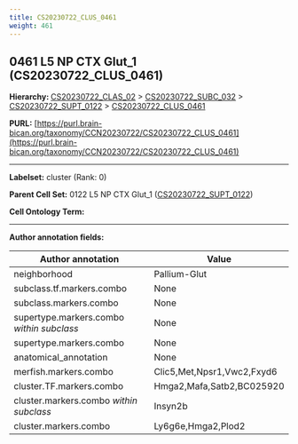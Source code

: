 ```yaml
---
title: CS20230722_CLUS_0461
weight: 461
---
```

## 0461 L5 NP CTX Glut_1 (CS20230722_CLUS_0461)
<b>Hierarchy: </b>
[CS20230722_CLAS_02](../CS20230722_CLAS_02) >
[CS20230722_SUBC_032](../CS20230722_SUBC_032) >
[CS20230722_SUPT_0122](../CS20230722_SUPT_0122) >
[CS20230722_CLUS_0461](../CS20230722_CLUS_0461)

**PURL:** [https://purl.brain-bican.org/taxonomy/CCN20230722/CS20230722_CLUS_0461](https://purl.brain-bican.org/taxonomy/CCN20230722/CS20230722_CLUS_0461)

---


**Labelset:** cluster (Rank: 0)

**Parent Cell Set:** 0122 L5 NP CTX Glut_1 ([CS20230722_SUPT_0122](../CS20230722_SUPT_0122))



**Cell Ontology Term:** 

[MARKER GENES.]: #


---

[TRANSFERRED ANNOTATIONS.]: #


[AUTHOR ANNOTATION FIELDS.]: #


**Author annotation fields:**

| Author annotation | Value |
|-------------------|-------|
|neighborhood|Pallium-Glut|
|subclass.tf.markers.combo|None|
|subclass.markers.combo|None|
|supertype.markers.combo _within subclass_|None|
|supertype.markers.combo|None|
|anatomical_annotation|None|
|merfish.markers.combo|Clic5,Met,Npsr1,Vwc2,Fxyd6|
|cluster.TF.markers.combo|Hmga2,Mafa,Satb2,BC025920|
|cluster.markers.combo _within subclass_|Insyn2b|
|cluster.markers.combo|Ly6g6e,Hmga2,Plod2|
